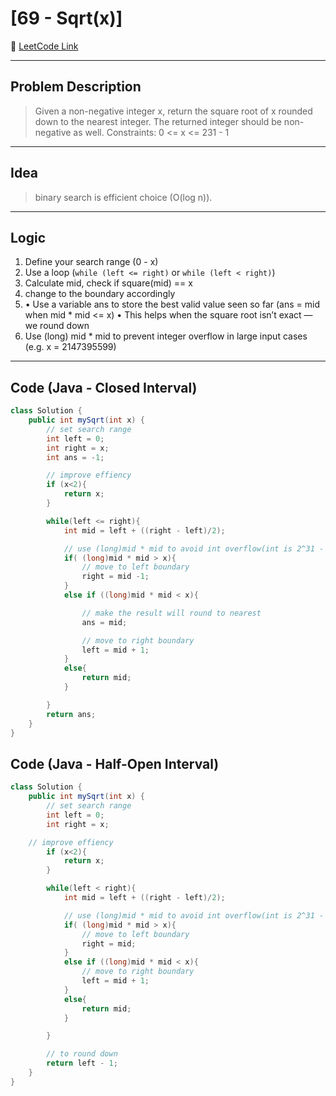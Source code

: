 # [69 - Sqrt(x)]

🔗 [LeetCode Link](https://leetcode.com/problems/sqrtx/)

---

## Problem Description

>Given a non-negative integer x, return the square root of x rounded down to the nearest integer. The returned integer should be non-negative as well. Constraints: 0 <= x <= 231 - 1

---

## Idea

> binary search is efficient choice (O(log n)).

---

## Logic

1. Define your search range (0 - x)
2. Use a loop (`while (left <= right)` or `while (left < right)`)
3. Calculate mid, check if square(mid) == x
4. change to the boundary accordingly
5. 	•	Use a variable ans to store the best valid value seen so far (ans = mid when mid * mid <= x)
	•	This helps when the square root isn’t exact — we round down
6. Use (long) mid * mid to prevent integer overflow in large input cases (e.g. x = 2147395599)



---

## Code (Java - Closed Interval)

```java
class Solution {
    public int mySqrt(int x) {
        // set search range
        int left = 0;
        int right = x;
        int ans = -1;

        // improve effiency
        if (x<2){
            return x;
        }

        while(left <= right){
            int mid = left + ((right - left)/2);

            // use (long)mid * mid to avoid int overflow(int is 2^31 - 1 ) 
            if( (long)mid * mid > x){
                // move to left boundary
                right = mid -1;
            }
            else if ((long)mid * mid < x){

                // make the result will round to nearest
                ans = mid;

                // move to right boundary
                left = mid + 1;
            }
            else{
                return mid;
            }

        }
        return ans;
    }
}


```

## Code (Java - Half-Open Interval)

```java
class Solution {
    public int mySqrt(int x) {
        // set search range
        int left = 0;
        int right = x;

    // improve effiency
        if (x<2){
            return x;
        }

        while(left < right){
            int mid = left + ((right - left)/2);

            // use (long)mid * mid to avoid int overflow(int is 2^31 - 1 ) 
            if( (long)mid * mid > x){
                // move to left boundary
                right = mid;
            }
            else if ((long)mid * mid < x){
                // move to right boundary
                left = mid + 1;
            }
            else{
                return mid;
            }

        }

        // to round down
        return left - 1;
    }
}
```